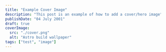 ```yaml
---
title: "Example Cover Image"
description: "This post is an example of how to add a cover/hero image"
publishDate: "04 July 2001"
draft: true
coverImage:
  src: "./cover.png"
  alt: "Astro build wallpaper"
tags: ["test", "image"]
---
```

